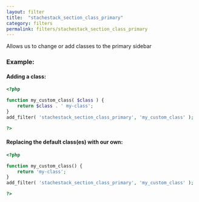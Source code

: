 ```yaml
---
layout: filter
title:  "stachestack_section_class_primary"
category: filters
permalink: filters/stachestack_section_class_primary
---
```


Allows us to change or add classes to the primary sidebar

### Example:

#### Adding a class:

```php
<?php

function my_custom_class( $class ) {
	return $class . ' my-class';
}
add_filter( 'stachestack_section_class_primary', 'my_custom_class' );

?>
```

#### Replacing the default class(es) with our own:

```php
<?php

function my_custom_class() {
	return 'my-class';
}
add_filter( 'stachestack_section_class_primary', 'my_custom_class' );

?>
```